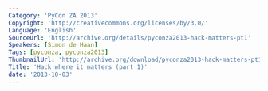 ```yaml
---
Category: 'PyCon ZA 2013'
Copyright: 'http://creativecommons.org/licenses/by/3.0/'
Language: 'English'
SourceUrl: 'http://archive.org/details/pyconza2013-hack-matters-pt1'
Speakers: [Simon de Haan]
Tags: [pyconza, pyconza2013]
ThumbnailUrl: 'http://archive.org/download/pyconza2013-hack-matters-pt1/pyconza2013-hack-matters-pt1.thumbs/pyconza2013-hack-matters-pt1_002790.jpg'
Title: 'Hack where it matters (part 1)'
date: '2013-10-03'
---
```

